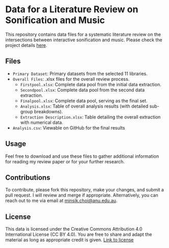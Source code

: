 # Data for a Literature Review on Sonification and Music

This repository contains data files for a systematic literature review on the intersections between interactive sonification and music. Please check the project details [here](https://yorkcla.github.io/projects/1_project/).

## Files
- `Primary Dataset`: Primary datasets from the selected 11 libraries.
- `Overall Files`: .xlsx files for the overall review process.
    - `Firstpool.xlsx`: Complete data pool from the initial data extraction.
    - `Secondpool.xlsx`: Complete data pool from the second data extraction.
    - `Finalpool.xlsx`: Complete data pool, serving as the final set.
    - `Analysis.xlsx`: Table of overall analysis results (with detailed sub-group breakdowns).
    - `Extraction Description.xlsx`: Table detailing the overall extraction with numerical data.
- `Analysis.csv`: Viewable on GitHub for the final results

## Usage
Feel free to download and use these files to gather additional information for reading my review paper or for your further research.

## Contributions
To contribute, please fork this repository, make your changes, and submit a pull request. I will review and merge if appropriate. Alternatively, you can reach out to me via email at [minsik.choi@anu.edu.au](mailto:minsik.choi@anu.edu.au).

## License
This data is licensed under the Creative Commons Attribution 4.0 International License (CC BY 4.0). You are free to share and adapt the material as long as appropriate credit is given. [Link to license](https://creativecommons.org/licenses/by/4.0/)
